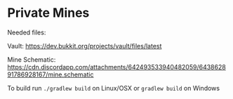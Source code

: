 # Private Mines

Needed files:

Vault: https://dev.bukkit.org/projects/vault/files/latest

Mine Schematic: https://cdn.discordapp.com/attachments/642493533940482059/643862891786928167/mine.schematic


To build run `./gradlew build` on Linux/OSX or `gradlew build` on Windows

